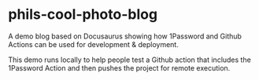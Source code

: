 # phils-cool-photo-blog
A demo blog based on Docusaurus showing how 1Password and Github Actions can be used for development &amp; deployment.


This demo runs locally to help people test a Github action that includes the 1Password Action and then pushes the project for remote execution.
